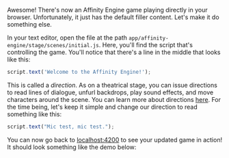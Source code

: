 Awesome! There's now an Affinity Engine game playing directly in your browser. Unfortunately, it just has the default filler content. Let's make it do something else.

In your text editor, open the file at the path `app/affinity-engine/stage/scenes/initial.js`. Here, you'll find the script that's controlling the game. You'll notice that there's a line in the middle that looks like this:

```js
script.text('Welcome to the Affinity Engine!');
```

This is called a _direction_. As on a theatrical stage, you can issue directions to read lines of dialogue, unfurl backdrops, play sound effects, and move characters around the scene. You can learn more about directions [here](#/api/stage/directions). For the time being, let's keep it simple and change our direction to read something like this:

```js
script.text("Mic test, mic test.");
```

You can now go back to [localhost:4200](http://localhost:4200) to see your updated game in action! It should look something like the demo below:
